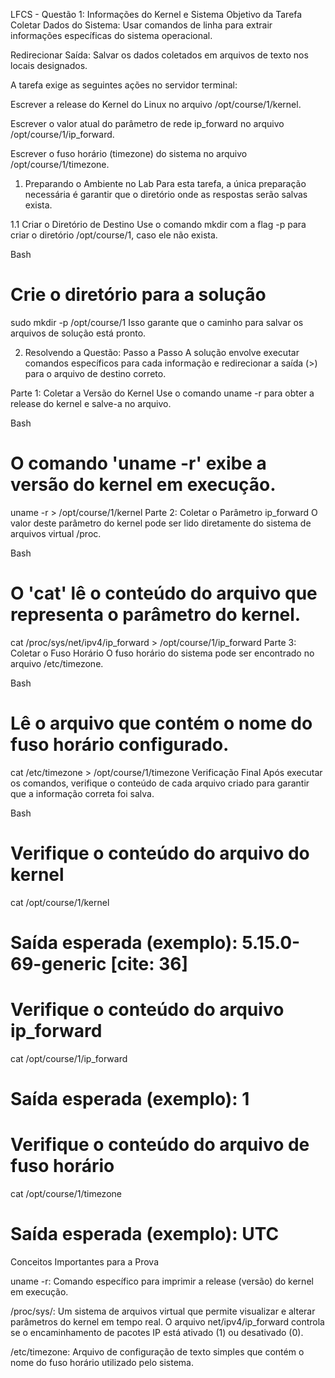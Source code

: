 LFCS - Questão 1: Informações do Kernel e Sistema
Objetivo da Tarefa
Coletar Dados do Sistema: Usar comandos de linha para extrair informações específicas do sistema operacional.

Redirecionar Saída: Salvar os dados coletados em arquivos de texto nos locais designados.

A tarefa exige as seguintes ações no servidor terminal:

Escrever a release do Kernel do Linux no arquivo /opt/course/1/kernel.

Escrever o valor atual do parâmetro de rede ip_forward no arquivo /opt/course/1/ip_forward.

Escrever o fuso horário (timezone) do sistema no arquivo /opt/course/1/timezone.

1. Preparando o Ambiente no Lab
Para esta tarefa, a única preparação necessária é garantir que o diretório onde as respostas serão salvas exista.

1.1 Criar o Diretório de Destino
Use o comando mkdir com a flag -p para criar o diretório /opt/course/1, caso ele não exista.

Bash

# Crie o diretório para a solução
sudo mkdir -p /opt/course/1
Isso garante que o caminho para salvar os arquivos de solução está pronto.

2. Resolvendo a Questão: Passo a Passo
A solução envolve executar comandos específicos para cada informação e redirecionar a saída (>) para o arquivo de destino correto.

Parte 1: Coletar a Versão do Kernel
Use o comando uname -r para obter a release do kernel e salve-a no arquivo.

Bash

# O comando 'uname -r' exibe a versão do kernel em execução.
uname -r > /opt/course/1/kernel
Parte 2: Coletar o Parâmetro ip_forward
O valor deste parâmetro do kernel pode ser lido diretamente do sistema de arquivos virtual /proc.

Bash

# O 'cat' lê o conteúdo do arquivo que representa o parâmetro do kernel.
cat /proc/sys/net/ipv4/ip_forward > /opt/course/1/ip_forward
Parte 3: Coletar o Fuso Horário
O fuso horário do sistema pode ser encontrado no arquivo /etc/timezone.

Bash

# Lê o arquivo que contém o nome do fuso horário configurado.
cat /etc/timezone > /opt/course/1/timezone
Verificação Final
Após executar os comandos, verifique o conteúdo de cada arquivo criado para garantir que a informação correta foi salva.

Bash

# Verifique o conteúdo do arquivo do kernel
cat /opt/course/1/kernel
# Saída esperada (exemplo): 5.15.0-69-generic [cite: 36]

# Verifique o conteúdo do arquivo ip_forward
cat /opt/course/1/ip_forward
# Saída esperada (exemplo): 1

# Verifique o conteúdo do arquivo de fuso horário
cat /opt/course/1/timezone
# Saída esperada (exemplo): UTC
Conceitos Importantes para a Prova

uname -r: Comando específico para imprimir a release (versão) do kernel em execução.

/proc/sys/: Um sistema de arquivos virtual que permite visualizar e alterar parâmetros do kernel em tempo real. O arquivo net/ipv4/ip_forward controla se o encaminhamento de pacotes IP está ativado (1) ou desativado (0).


/etc/timezone: Arquivo de configuração de texto simples que contém o nome do fuso horário utilizado pelo sistema.
